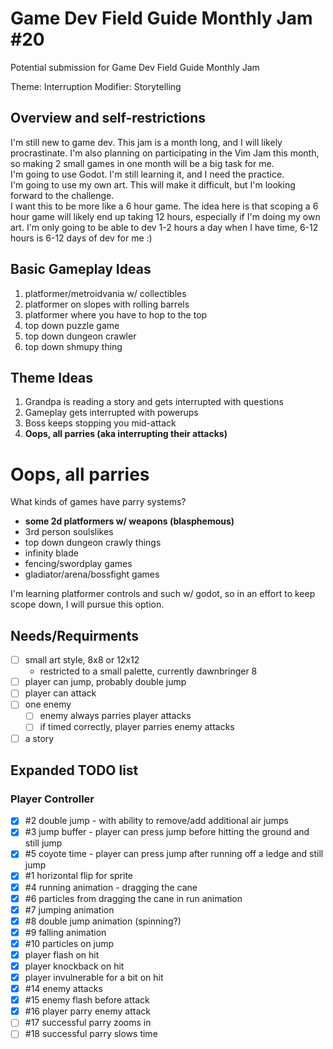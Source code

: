 # Game Dev Field Guide Monthly Jam #20

Potential submission for Game Dev Field Guide Monthly Jam

Theme: Interruption
Modifier: Storytelling

## Overview and self-restrictions

I'm still new to game dev. This jam is a month long, and I will likely procrastinate. I'm also planning on participating in the Vim Jam this month, so making 2 small games in one month will be a big task for me.  
I'm going to use Godot. I'm still learning it, and I need the practice.  
I'm going to use my own art. This will make it difficult, but I'm looking forward to the challenge.  
I want this to be more like a 6 hour game.
The idea here is that scoping a 6 hour game will likely end up taking 12 hours, especially if I'm doing my own art.
I'm only going to be able to dev 1-2 hours a day when I have time, 6-12 hours is 6-12 days of dev for me :)

## Basic Gameplay Ideas

1. platformer/metroidvania w/ collectibles
2. platformer on slopes with rolling barrels
3. platformer where you have to hop to the top
4. top down puzzle game
5. top down dungeon crawler
6. top down shmupy thing

## Theme Ideas

1. Grandpa is reading a story and gets interrupted with questions
2. Gameplay gets interrupted with powerups
3. Boss keeps stopping you mid-attack
4. **Oops, all parries (aka interrupting their attacks)**

# Oops, all parries

What kinds of games have parry systems?

- **some 2d platformers w/ weapons (blasphemous)**
- 3rd person soulslikes
- top down dungeon crawly things
- infinity blade
- fencing/swordplay games
- gladiator/arena/bossfight games

I'm learning platformer controls and such w/ godot, so in an effort to keep scope down, I will pursue this option.

## Needs/Requirments

- [ ] small art style, 8x8 or 12x12
  - restricted to a small palette, currently dawnbringer 8
- [ ] player can jump, probably double jump
- [ ] player can attack
- [ ] one enemy
  - [ ] enemy always parries player attacks
  - [ ] if timed correctly, player parries enemy attacks
- [ ] a story

## Expanded TODO list

### Player Controller

- [x] #2 double jump - with ability to remove/add additional air jumps
- [x] #3 jump buffer - player can press jump before hitting the ground and still jump
- [x] #5 coyote time - player can press jump after running off a ledge and still jump
- [x] #1 horizontal flip for sprite
- [x] #4 running animation - dragging the cane
- [x] #6 particles from dragging the cane in run animation
- [x] #7 jumping animation
- [x] #8 double jump animation (spinning?)
- [x] #9 falling animation
- [x] #10 particles on jump
- [x] player flash on hit
- [x] player knockback on hit
- [x] player invulnerable for a bit on hit
- [x] #14 enemy attacks
- [x] #15 enemy flash before attack
- [x] #16 player parry enemy attack
- [ ] #17 successful parry zooms in
- [ ] #18 successful parry slows time
